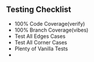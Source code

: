 

## Testing Checklist
 - 100% Code Coverage(verify)
 - 100% Branch Coverage(vibes)
 - Test All Edges Cases
 - Test All Corner Cases
 - Plenty of Vanilla Tests
 - 